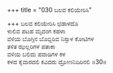 +++
title = "030 ಬಲವ ಕಲಿಯೇರಿಸಿ"

+++
ಬಲವ ಕಲಿಯೇರಿಸಿ ಛಡಾಳದೊ  
ಳುಲಿವ ಪಟಹ ಮೃದಂಗ ಕಹಳಾ  
ವಳಿಯ ಬೊಗ್ಗಿನ ಬೊಬ್ಬಿರಿವ ನಿಸ್ಸಾಳ ಕೋಟಿಗಳ  
ತಳಿತ ಝಲ್ಲರಿಗಳ ಪತಾಕಾ  
ವಳಿಯ ಬಲಿದು ಪವಾಡಿಗಳ ಕಳ  
ಕಳದ ಕೈವಾರದಲಿ ಕವಿದರು ದ್ರೋಣನಿದಿರಿನಲಿ     ॥30॥